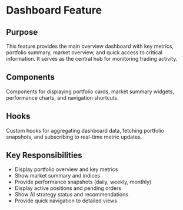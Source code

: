 # Dashboard Feature

## Purpose

This feature provides the main overview dashboard with key metrics, portfolio summary, market overview, and quick access to critical information. It serves as the central hub for monitoring trading activity.

## Components

Components for displaying portfolio cards, market summary widgets, performance charts, and navigation shortcuts.

## Hooks

Custom hooks for aggregating dashboard data, fetching portfolio snapshots, and subscribing to real-time metric updates.

## Key Responsibilities

- Display portfolio overview and key metrics
- Show market summary and indices
- Provide performance snapshots (daily, weekly, monthly)
- Display active positions and pending orders
- Show AI strategy status and recommendations
- Provide quick navigation to detailed views
